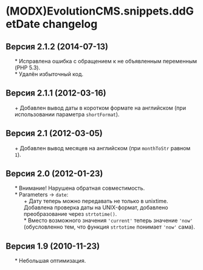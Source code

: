 # (MODX)EvolutionCMS.snippets.ddGetDate changelog


## Версия 2.1.2 (2014-07-13)
* \* Исправлена ошибка с обращением к не объявленным переменным (PHP 5.3).
* \* Удалён избыточный код.


## Версия 2.1.1 (2012-03-16)
* \+ Добавлен вывод даты в коротком формате на английском (при использовании параметра `shortFormat`).


## Версия 2.1 (2012-03-05)
* \+ Добавлен вывод месяцев на английском (при `monthToStr` равном `1`).


## Версия 2.0 (2012-01-23)
* \* Внимание! Нарушена обратная совместимость.
* \* Parameters → `date`:
	* \+ Дату теперь можно передавать не только в unixtime. Добавлена проверка даты на UNIX-формат, добавлено преобразование через `strtotime()`.
	* \* Вместо возможного значения `'current'` теперь значение `'now'` (обусловленно тем, что функция `strtotime` понимает `'now'` сама).


## Версия 1.9 (2010-11-23)
* \* Небольшая оптимизация.


<link rel="stylesheet" type="text/css" href="https://DivanDesign.ru/assets/files/ddMarkdown.css" />
<style>ul{list-style:none;}</style>
